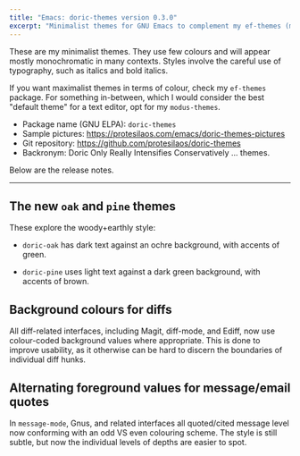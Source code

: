 ```yaml
---
title: "Emacs: doric-themes version 0.3.0"
excerpt: "Minimalist themes for GNU Emacs to complement my ef-themes (maximalist) and modus-themes (moderate)."
---
```


These are my minimalist themes. They use few colours and will appear
mostly monochromatic in many contexts. Styles involve the careful use
of typography, such as italics and bold italics.

If you want maximalist themes in terms of colour, check my `ef-themes`
package. For something in-between, which I would consider the best
"default theme" for a text editor, opt for my `modus-themes`.

+ Package name (GNU ELPA): `doric-themes`
+ Sample pictures: <https://protesilaos.com/emacs/doric-themes-pictures>
+ Git repository: <https://github.com/protesilaos/doric-themes>
+ Backronym: Doric Only Really Intensifies Conservatively ... themes.

Below are the release notes.

* * *

## The new `oak` and `pine` themes

These explore the woody+earthly style:

- `doric-oak` has dark text against an ochre background, with accents
  of green.

- `doric-pine` uses light text against a dark green background, with
  accents of brown.

## Background colours for diffs

All diff-related interfaces, including Magit, diff-mode, and Ediff,
now use colour-coded background values where appropriate. This is done
to improve usability, as it otherwise can be hard to discern the
boundaries of individual diff hunks.

## Alternating foreground values for message/email quotes

In `message-mode`, Gnus, and related interfaces all quoted/cited
message level now conforming with an odd VS even colouring scheme. The
style is still subtle, but now the individual levels of depths are
easier to spot.
